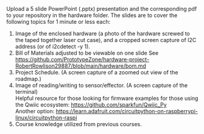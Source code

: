 Upload a 5 slide PowerPoint (.pptx) presentation and the corresponding pdf to your repository in the hardware folder. The slides are to cover the following topics for 1 minute or less each:

1. Image of the enclosed hardware (a photo of the hardware screwed to the taped together laser cut case), and a cropped screen capture of I2C address (or of i2cdetect -y 1).
2. Bill of Materials adjusted to be viewable on one slide
   See https://github.com/PrototypeZone/hardware-project-RobertRowlison29887/blob/main/hardware/bom.md
3. Project Schedule. (A screen capture of a zoomed out view of the roadmap.)   
4. Image of reading/writing to sensor/effector. (A screen capture of the terminal)   
   Helpful resource for those looking for firmware examples for those using the Qwiic ecosystem: https://github.com/sparkfun/Qwiic_Py   
   Another option: https://learn.adafruit.com/circuitpython-on-raspberrypi-linux/circuitpython-raspi   
5. Course knowledge utilized from previous courses.
